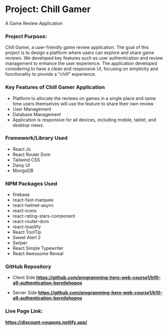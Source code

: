 
# Project: Chill Gamer

A Game Review Application


### Project Purpose:

Chill Gamer, a user-friendly game review application. The goal of this project is to design a platform where users can explore and share game reviews. We developed key features such as user authentication and review management to enhance the user experience. The application developed considering to have a clean and responsive UI, focusing on simplicity and functionality to provide a "chill" experience.

### Key Features of Chill Gamer Application
* Platform to allocate the reviews on games in a single place and same time users themselves will use the feature to share their own review
* User Management
* Database Management
* Application is responsive for all devices, including mobile, tablet, and desktop views. 




### Framework/Library Used
* React Js
* React Router Dom
* Tailwind CSS
* Daisy UI
* MongoDB

### NPM Packages Used
* firebase
* react-fast-marquee
* react-helmet-async
* react-icons
* react-rating-stars-component
* react-router-dom
* react-toastify
* React ToolTip
* Sweet Alert 2
* Swiper
* React Simple Typewriter
* React Awessome Reveal


### GitHub Repository
* Client Side
**https://github.com/programming-hero-web-course1/b10-a9-authentication-bornilshopno**

* Server Side
**https://github.com/programming-hero-web-course1/b10-a9-authentication-bornilshopno**

### Live Page Link:

**https://discount-coupons.netlify.app/**
